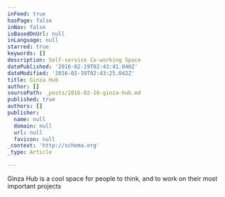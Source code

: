 ```yaml
---
inFeed: true
hasPage: false
inNav: false
isBasedOnUrl: null
inLanguage: null
starred: true
keywords: []
description: Self-service Co-working Space
datePublished: '2016-02-19T02:43:41.040Z'
dateModified: '2016-02-19T02:43:25.042Z'
title: Ginza Hub
author: []
sourcePath: _posts/2016-02-18-ginza-hub.md
published: true
authors: []
publisher:
  name: null
  domain: null
  url: null
  favicon: null
_context: 'http://schema.org'
_type: Article

---
```

Ginza Hub is a cool space for people to think, and to work on their most important projects